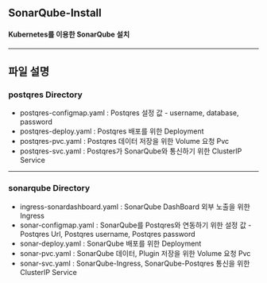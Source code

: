 ## SonarQube-Install
#### Kubernetes를 이용한 SonarQube 설치

---

## 파일 설명

### postqres Directory

- postqres-configmap.yaml : Postqres 설정 값 - username, database, password
- postqres-deploy.yaml : Postqres 배포를 위한 Deployment
- postqres-pvc.yaml : Postqres 데이터 저장을 위한 Volume 요청 Pvc
- postqres-svc.yaml : Postqres가 SonarQube와 통신하기 위한 ClusterIP Service

---

### sonarqube Directory

- ingress-sonardashboard.yaml : SonarQube DashBoard 외부 노출을 위한 Ingress
- sonar-configmap.yaml : SonarQube를 Postqres와 연동하기 위한 설정 값 - Postqres Url, Postqres username, Postqres password
- sonar-deploy.yaml : SonarQube 배포를 위한 Deployment
- sonar-pvc.yaml : SonarQube 데이터, Plugin 저장을 위한 Volume 요청 Pvc
- sonar-svc.yaml : SonarQube-Ingress, SonarQube-Postqres 통신을 위한 ClusterIP Service
